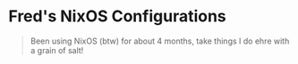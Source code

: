 # Fred's NixOS Configurations

> Been using NixOS (btw) for about 4 months, take things I do ehre with a grain of salt!
